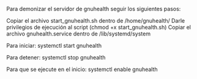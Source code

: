 Para demonizar el servidor de gnuhealth seguir los siguientes pasos:

Copiar el archivo start_gnuhealth.sh dentro de /home/gnuhealth/
Darle privilegios de ejecución al script (chmod +x start_gnuhealth.sh)
Copiar el archivo gnuhealth.service dentro de /lib/systemd/system

Para iniciar:
systemctl start gnuhealth

Para detener:
systemctl stop gnuhealth

Para que se ejecute en el inicio:
systemctl enable gnuhealth
